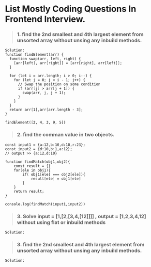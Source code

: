 # List Mostly Coding Questions In Frontend Interview.

> ### 1. find the 2nd smallest and 4th largest element from unsorted array without unsing any inbuild methods.
```
Solution:
function findElement(arr) {
  function swap(arr, left, right) {
    [arr[left], arr[right]] = [arr[right], arr[left]];
  }

  for (let i = arr.length; i > 0; i--) {
    for (let j = 0; j < i - 1; j++) {
      // Swap the position on some condition
      if (arr[j] > arr[j + 1]) {
        swap(arr, j, j + 1);
      }
    }
  }
  return arr[1],arr[arr.length - 3];
}

findElement([2, 4, 3, 9, 5])

```

> ### 2. find the comman value in two objects.
```
const input1 = {a:12,b:10,d:10,r:23};
const input2 = {d:10,b:1,a:12};
// output >> {a:12,d:10}

function findMatch(obj1,obj2){
    const result = {}
    for(ele in obj1){
        if( obj1[ele] === obj2[ele]){
            result[ele] = obj1[ele]
        }
    }
    return result;
}

console.log(findMatch(input1,input2))

```
> ### 3. Solve input = [1,[2,[3,4,[12]]]] , output = [1,2,3,4,12] without using flat or inbuild methods
```
Solution:

```

> ### 3. find the 2nd smallest and 4th largest element from unsorted array without unsing any inbuild methods.
```
Solution:

```